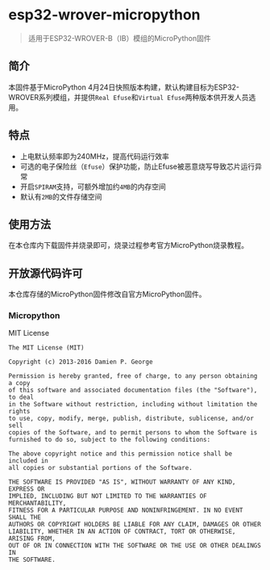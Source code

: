 # esp32-wrover-micropython
> 适用于ESP32-WROVER-B（IB）模组的MicroPython固件
## 简介
本固件基于MicroPython 4月24日快照版本构建，默认构建目标为ESP32-WROVER系列模组，并提供`Real Efuse`和`Virtual Efuse`两种版本供开发人员选用。

## 特点
* 上电默认频率即为240MHz，提高代码运行效率
* 可选的电子保险丝（`Efuse`）保护功能，防止Efuse被恶意烧写导致芯片运行异常
* 开启`SPIRAM`支持，可额外增加约`4MB`的内存空间
* 默认有`2MB`的文件存储空间

## 使用方法
在本仓库内下载固件并烧录即可，烧录过程参考官方MicroPython烧录教程。

## 开放源代码许可
本仓库存储的MicroPython固件修改自官方MicroPython固件。
### Micropython
MIT License
```
The MIT License (MIT)

Copyright (c) 2013-2016 Damien P. George

Permission is hereby granted, free of charge, to any person obtaining a copy
of this software and associated documentation files (the "Software"), to deal
in the Software without restriction, including without limitation the rights
to use, copy, modify, merge, publish, distribute, sublicense, and/or sell
copies of the Software, and to permit persons to whom the Software is
furnished to do so, subject to the following conditions:

The above copyright notice and this permission notice shall be included in
all copies or substantial portions of the Software.

THE SOFTWARE IS PROVIDED "AS IS", WITHOUT WARRANTY OF ANY KIND, EXPRESS OR
IMPLIED, INCLUDING BUT NOT LIMITED TO THE WARRANTIES OF MERCHANTABILITY,
FITNESS FOR A PARTICULAR PURPOSE AND NONINFRINGEMENT. IN NO EVENT SHALL THE
AUTHORS OR COPYRIGHT HOLDERS BE LIABLE FOR ANY CLAIM, DAMAGES OR OTHER
LIABILITY, WHETHER IN AN ACTION OF CONTRACT, TORT OR OTHERWISE, ARISING FROM,
OUT OF OR IN CONNECTION WITH THE SOFTWARE OR THE USE OR OTHER DEALINGS IN
THE SOFTWARE.
```
